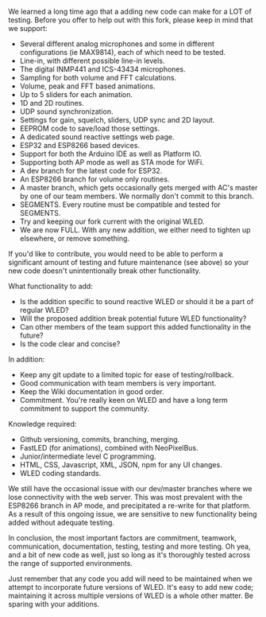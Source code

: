 We learned a long time ago that a adding new code can make for a LOT of testing. Before you offer to help out with this fork, please keep in mind that we support:

* Several different analog microphones and some in different configurations (ie MAX9814), each of which need to be tested.
* Line-in, with different possible line-in levels.
* The digital INMP441 and ICS-43434 microphones.
* Sampling for both volume and FFT calculations.
* Volume, peak and FFT based animations.
* Up to 5 sliders for each animation.
* 1D and 2D routines.
* UDP sound synchronization.
* Settings for gain, squelch, sliders, UDP sync and 2D layout.
* EEPROM code to save/load those settings.
* A dedicated sound reactive settings web page.
* ESP32 and ESP8266 based devices.
* Support for both the Arduino IDE as well as Platform IO.
* Supporting both AP mode as well as STA mode for WiFi.
* A dev branch for the latest code for ESP32.
* An ESP8266 branch for volume only routines.
* A master branch, which gets occasionally gets merged with AC's master by one of our team members. We normally don't commit to this branch.
* SEGMENTS. Every routine must be compatible and tested for SEGMENTS.
* Try and keeping our fork current with the original WLED.
* We are now FULL. With any new addition, we either need to tighten up elsewhere, or remove something.

If you'd like to contribute, you would need to be able to perform a significant amount of testing and future maintenance (see above) so your new code doesn't unintentionally break other functionality.

What functionality to add:

* Is the addition specific to sound reactive WLED or should it be a part of regular WLED?
* Will the proposed addition break potential future WLED functionality?
* Can other members of the team support this added functionality in the future?
* Is the code clear and concise?

In addition:

* Keep any git update to a limited topic for ease of testing/rollback.
* Good communication with team members is very important.
* Keep the Wiki documentation in good order.
* Commitment. You're really keen on WLED and have a long term commitment to support the community.

Knowledge required:

* Github versioning, commits, branching, merging.
* FastLED (for animations), combined with NeoPixelBus.
* Junior/intermediate level C programming.
* HTML, CSS, Javascript, XML, JSON, npm for any UI changes.
* WLED coding standards.

We still have the occasional issue with our dev/master branches where we lose connectivity with the web server. This was most prevalent with the ESP8266 branch in AP mode, and precipitated a re-write for that platform. As a result of this ongoing issue, we are sensitive to new functionality being added without adequate testing.

In conclusion, the most important factors are commitment, teamwork, communication, documentation, testing, testing and more testing. Oh yea, and a bit of new code as well, just so long as it's thoroughly tested across the range of supported environments.

Just remember that any code you add will need to be maintained when we attempt to incorporate future versions of WLED. It's easy to add new code; maintaining it across multiple versions of WLED is a whole other matter. Be sparing with your additions.
